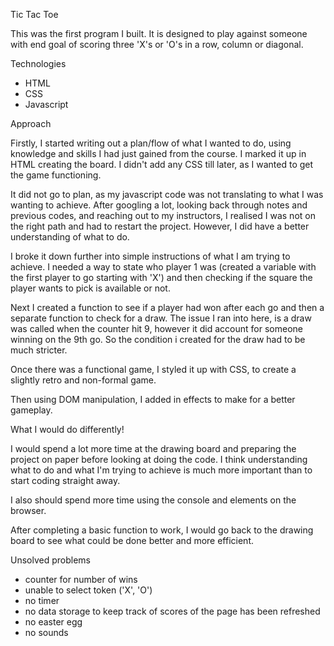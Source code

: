 Tic Tac Toe

This was the first program I built. It is designed to play against someone with end goal of scoring three 'X's or 'O's in a row, column or diagonal.

Technologies

- HTML
- CSS
- Javascript

Approach

Firstly, I started writing out a plan/flow of what I wanted to do, using knowledge and skills I had just gained from the course. I marked it up in HTML creating the board. I didn't add any CSS till later, as I wanted to get the game functioning. 

It did not go to plan, as my javascript code was not translating to what I was wanting to achieve. After googling a lot, looking back through notes and previous codes, and reaching out to my instructors, I realised I was not on the right path and had to restart the project. However, I did have a better understanding of what to do. 

I broke it down further into simple instructions of what I am trying to achieve. I needed a way to state who player 1 was (created a variable with the first player to go starting with 'X') and then checking if the square the player wants to pick is available or not.

Next I created a function to see if a player had won after each go and then a separate function to check for a draw. The issue I ran into here, is a draw was called when the counter hit 9, however it did account for someone winning on the 9th go. So the condition i created for the draw had to be much stricter.

Once there was a functional game, I styled it up with CSS, to create a slightly retro and non-formal game.

Then using DOM manipulation, I added in effects to make for a better gameplay.

What I would do differently!

I would spend a lot more time at the drawing board and preparing the project on paper before looking at doing the code. I think understanding what to do and what I'm trying to achieve is much more important than to start coding straight away.

I also should spend more time using the console and elements on the browser. 

After completing a basic function to work, I would go back to the drawing board to see what could be done better and more efficient. 

Unsolved problems

- counter for number of wins
- unable to select token ('X', 'O')
- no timer
- no data storage to keep track of scores of the page has been refreshed
- no easter egg
- no sounds